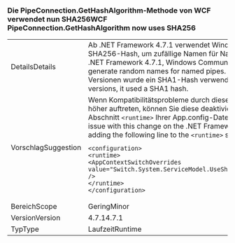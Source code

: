 ### <a name="wcf-pipeconnectiongethashalgorithm-now-uses-sha256"></a><span data-ttu-id="9c111-101">Die PipeConnection.GetHashAlgorithm-Methode von WCF verwendet nun SHA256</span><span class="sxs-lookup"><span data-stu-id="9c111-101">WCF PipeConnection.GetHashAlgorithm now uses SHA256</span></span>

|   |   |
|---|---|
|<span data-ttu-id="9c111-102">Details</span><span class="sxs-lookup"><span data-stu-id="9c111-102">Details</span></span>|<span data-ttu-id="9c111-103">Ab .NET Framework 4.7.1 verwendet Windows Communication Foundation einen SHA256-Hash, um zufällige Namen für Named Pipes zu generieren.</span><span class="sxs-lookup"><span data-stu-id="9c111-103">Starting with the .NET Framework 4.7.1, Windows Communication Foundation uses a SHA256 hash to generate random names for named pipes.</span></span> <span data-ttu-id="9c111-104">In .NET Framework 4.7 und früheren Versionen wurde ein SHA1-Hash verwendet.</span><span class="sxs-lookup"><span data-stu-id="9c111-104">In the .NET Framework 4.7 and earlier versions, it used a SHA1 hash.</span></span>|
|<span data-ttu-id="9c111-105">Vorschlag</span><span class="sxs-lookup"><span data-stu-id="9c111-105">Suggestion</span></span>|<span data-ttu-id="9c111-106">Wenn Kompatibilitätsprobleme durch diese Änderung an .NET Framework 4.7.1 oder höher auftreten, können Sie diese deaktivieren, indem Sie folgende Zeile zum Abschnitt <code>&lt;runtime&gt;</code> Ihrer App.config-Datei hinzufügen:</span><span class="sxs-lookup"><span data-stu-id="9c111-106">If you run into compatibility issue with this change on the .NET Framework 4.7.1 or later, you can opt-out it by adding the following line to the <code>&lt;runtime&gt;</code> section of your app.config file:</span></span><pre><code class="language-xml">&lt;configuration&gt;&#13;&#10;&lt;runtime&gt;&#13;&#10;&lt;AppContextSwitchOverrides value=&quot;Switch.System.ServiceModel.UseSha1InPipeConnectionGetHashAlgorithm=true&quot; /&gt;&#13;&#10;&lt;/runtime&gt;&#13;&#10;&lt;/configuration&gt;&#13;&#10;</code></pre>|
|<span data-ttu-id="9c111-107">Bereich</span><span class="sxs-lookup"><span data-stu-id="9c111-107">Scope</span></span>|<span data-ttu-id="9c111-108">Gering</span><span class="sxs-lookup"><span data-stu-id="9c111-108">Minor</span></span>|
|<span data-ttu-id="9c111-109">Version</span><span class="sxs-lookup"><span data-stu-id="9c111-109">Version</span></span>|<span data-ttu-id="9c111-110">4.7.1</span><span class="sxs-lookup"><span data-stu-id="9c111-110">4.7.1</span></span>|
|<span data-ttu-id="9c111-111">Typ</span><span class="sxs-lookup"><span data-stu-id="9c111-111">Type</span></span>|<span data-ttu-id="9c111-112">Laufzeit</span><span class="sxs-lookup"><span data-stu-id="9c111-112">Runtime</span></span>|

